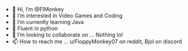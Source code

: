 - 👋 Hi, I’m @FlMonkey
- 👀 I’m interested in Video Games and Coding
- 🌱 I’m currently learning Java
- 🐍 Fluent in python
- 💞️ I’m looking to collaborate on ... Nothing lol
- 📫 How to reach me ... u/FloppyMonkey07 on reddit, Bjol on discord

<!---
FlMonkey/FlMonkey is a ✨ special ✨ repository because its `README.md` (this file) appears on your GitHub profile.
You can click the Preview link to take a look at your changes.
--->
